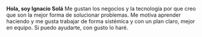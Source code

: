 **Hola, soy Ignacio Solá**
Me gustan los negocios y la tecnología por que creo que son la mejor forma de solucionar problemas. Me motiva aprender haciendo y me gusta trabajar de forma sistémica y con un plan claro, mejor en equipo. Si puedo ayudarte, con gusto lo haré.

